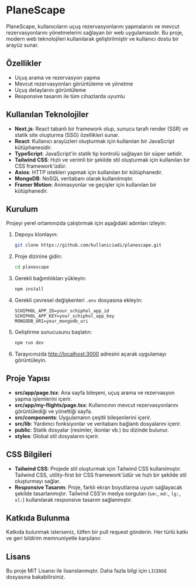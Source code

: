 # PlaneScape

PlaneScape, kullanıcıların uçuş rezervasyonlarını yapmalarını ve mevcut rezervasyonlarını yönetmelerini sağlayan bir web uygulamasıdır. Bu proje, modern web teknolojileri kullanılarak geliştirilmiştir ve kullanıcı dostu bir arayüz sunar.

## Özellikler

- Uçuş arama ve rezervasyon yapma
- Mevcut rezervasyonları görüntüleme ve yönetme
- Uçuş detaylarını görüntüleme
- Responsive tasarım ile tüm cihazlarda uyumlu

## Kullanılan Teknolojiler

- **Next.js**: React tabanlı bir framework olup, sunucu tarafı render (SSR) ve statik site oluşturma (SSG) özellikleri sunar.
- **React**: Kullanıcı arayüzleri oluşturmak için kullanılan bir JavaScript kütüphanesidir.
- **TypeScript**: JavaScript'in statik tip kontrolü sağlayan bir süper setidir.
- **Tailwind CSS**: Hızlı ve verimli bir şekilde stil oluşturmak için kullanılan bir CSS framework'üdür.
- **Axios**: HTTP istekleri yapmak için kullanılan bir kütüphanedir.
- **MongoDB**: NoSQL veritabanı olarak kullanılmıştır.
- **Framer Motion**: Animasyonlar ve geçişler için kullanılan bir kütüphanedir.

## Kurulum

Projeyi yerel ortamınızda çalıştırmak için aşağıdaki adımları izleyin:

1. Depoyu klonlayın:
    ```bash
    git clone https://github.com/kullaniciadi/planescape.git
    ```

2. Proje dizinine gidin:
    ```bash
    cd planescape
    ```

3. Gerekli bağımlılıkları yükleyin:
    ```bash
    npm install
    ```
4. Gerekli çevresel değişkenleri `.env` dosyasına ekleyin:
    ```env
    SCHIPHOL_APP_ID=your_schiphol_app_id
    SCHIPHOL_APP_KEY=your_schiphol_app_key
    MONGODB_URI=your_mongodb_uri
    ```

5. Geliştirme sunucusunu başlatın:
    ```bash
    npm run dev
    ```

6. Tarayıcınızda [http://localhost:3000](http://localhost:3000) adresini açarak uygulamayı görüntüleyin.

## Proje Yapısı

- **src/app/page.tsx**: Ana sayfa bileşeni, uçuş arama ve rezervasyon yapma işlemlerini içerir.
- **src/app/my-flights/page.tsx**: Kullanıcının mevcut rezervasyonlarını görüntülediği ve yönettiği sayfa.
- **src/components**: Uygulamanın çeşitli bileşenlerini içerir.
- **src/lib**: Yardımcı fonksiyonlar ve veritabanı bağlantı dosyalarını içerir.
- **public**: Statik dosyalar (resimler, ikonlar vb.) bu dizinde bulunur.
- **styles**: Global stil dosyalarını içerir.

## CSS Bilgileri

- **Tailwind CSS**: Projede stil oluşturmak için Tailwind CSS kullanılmıştır. Tailwind CSS, utility-first bir CSS framework'üdür ve hızlı bir şekilde stil oluşturmayı sağlar.
- **Responsive Tasarım**: Proje, farklı ekran boyutlarına uyum sağlayacak şekilde tasarlanmıştır. Tailwind CSS'in medya sorguları (`sm:`, `md:`, `lg:`, `xl:`) kullanılarak responsive tasarım sağlanmıştır.

## Katkıda Bulunma

Katkıda bulunmak isterseniz, lütfen bir pull request gönderin. Her türlü katkı ve geri bildirim memnuniyetle karşılanır.

## Lisans

Bu proje MIT Lisansı ile lisanslanmıştır. Daha fazla bilgi için `LICENSE` dosyasına bakabilirsiniz.